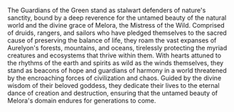 The Guardians of the Green stand as stalwart defenders of nature's sanctity, bound by a deep reverence for the untamed beauty of the natural world and the divine grace of Melora, the Mistress of the Wild. Comprised of druids, rangers, and sailors who have pledged themselves to the sacred cause of preserving the balance of life, they roam the vast expanses of Aurelyon's forests, mountains, and oceans, tirelessly protecting the myriad creatures and ecosystems that thrive within them. With hearts attuned to the rhythms of the earth and spirits as wild as the winds themselves, they stand as beacons of hope and guardians of harmony in a world threatened by the encroaching forces of civilization and chaos. Guided by the divine wisdom of their beloved goddess, they dedicate their lives to the eternal dance of creation and destruction, ensuring that the untamed beauty of Melora's domain endures for generations to come.